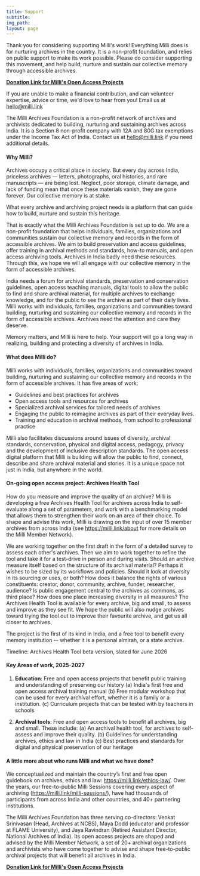 ```yaml
---
title: Support
subtitle: 
img_path: 
layout: page
---
```


Thank you for considering supporting Milli's work! Everything Milli does is for nurturing archives in the country. It is a non-profit foundation, and relies on public support to make its work possible. Please do consider supporting this movement, and help build, nurture and sustain our collective memory through accessible archives.

[**Donation Link for Milli's Open Access Projects**](https://pages.razorpay.com/milli)

If you are unable to make a financial contribution, and can volunteer expertise, advice or time, we'd love to hear from you! Email us at <a href="mailto:hello@milli.link">hello@milli.link</a>

The Milli Archives Foundation is a non-profit network of archives and archivists dedicated to building, nurturing and sustaining archives across India. It is a Section 8 non-profit company with 12A and 80G tax exemptions under the Income Tax Act of India. Contact us at <a href="mailto:hello@milli.link">hello@milli.link</a> if you need additional details.

#### **Why Milli?**

Archives occupy a critical place in society. But every day across India, priceless archives — letters, photographs, oral histories, and rare manuscripts — are being lost. Neglect, poor storage, climate damage, and lack of funding mean that once these materials vanish, they are gone forever. Our collective memory is at stake.

What every archive and archiving project needs is a platform that can guide how to build, nurture and sustain this heritage. 

That is exactly what the Milli Archives Foundation is set up to do. We are a non-profit foundation that helps individuals, families, organizations and communities sustain our collective memory and records in the form of accessible archives. We aim to build preservation and access guidelines, offer training in archival methods and standards, how-to manuals, and open access archiving tools. Archives in India badly need these resources. Through this, we hope we will all engage with our collective memory in the form of accessible archives.

India needs a forum for archival standards, preservation and conservation guidelines, open access teaching manuals, digital tools to allow the public to find and share archival material, for multiple archives to exchange knowledge, and for the public to see the archive as part of their daily lives. Milli works with individuals, families, organizations and communities toward building, nurturing and sustaining our collective memory and records in the form of accessible archives. Archives need the attention and care they deserve. 

Memory matters, and Milli is here to help. Your support will go a long way in realizing, building and protecting a diversity of archives in India. 


#### **What does Milli do?**

Milli works with individuals, families, organizations and communities toward building, nurturing and sustaining our collective memory and records in the form of accessible archives. It has five areas of work:
* Guidelines and best practices for archives
* Open access tools and resources for archives
* Specialized archival services for tailored needs of archives
* Engaging the public to reimagine archives as part of their everyday lives.
* Training and education in archival methods, from school to professional practice

Milli also facilitates discussions around issues of diversity, archival standards, conservation, physical and digital access, pedagogy, privacy and the development of inclusive description standards. The open access digital platform that Milli is building will allow the public to find, connect, describe and share archival material and stories. It is a unique space not just in India, but anywhere in the world.

#### **On-going open access project: Archives Health Tool**

How do you measure and improve the quality of an archive? Milli is developing a free Archives Health Tool for archives across India to self-evaluate along a set of parameters, and work with a benchmarking model that allows them to strengthen their work on an area of their choice. To shape and advise this work, Milli is drawing on the input of over 15 member archives from across India (see https://milli.link/about for more details on the Milli Member Network). 

We are working together on the first draft in the form of a detailed survey to assess each other's archives. Then we aim to work together to refine the tool and take it for a test-drive in person and during visits. Should an archive measure itself based on the structure of its archival material? Perhaps it wishes to be sized by its workflows and policies. Should it look at diversity in its sourcing or uses, or both? How does it balance the rights of various constituents: creator, donor, community, archive, funder, researcher, audience? Is public engagement central to the archives as commons, as third place? How does one place increasing diversity in all measures? The Archives Health Tool is available for every archive, big and small, to assess and improve as they see fit. We hope the public will also nudge archives toward trying the tool out to improve their favourite archive, and get us all closer to archives. 

The project is the first of its kind in India, and a free tool to benefit every memory institution -- whether it is a personal almirah, or a state archive. 

Timeline: Archives Health Tool beta version, slated for June 2026

#### **Key Areas of work, 2025-2027**

1. **Education**: Free and open access projects that benefit public training and understanding of preserving our history
(a) India's first free and open access archival training manual
(b) Free modular workshop that can be used for every archival effort, whether it is a family or a institution. 
(c) Curriculum projects that can be tested with by teachers in schools 

2. **Archival tools**: Free and open access tools to benefit all archives, big and small. These include:
(a) An archival health tool, for archives to self-assess and improve their quality. 
(b) Guidelines for understanding archives, ethics and law in India
(c) Best practices and standards for digital and physical preservation of our heritage

#### **A little more about who runs Milli and what we have done?**
We conceptualized and maintain the country’s first and free open guidebook on archives, ethics and law: https://milli.link/ethics-law/. Over the years, our free-to-public Milli Sessions covering every aspect of archiving (https://milli.link/milli-sessions/), have had thousands of participants from across India and other countries, and 40+ partnering institutions.

The Milli Archives Foundation has three serving co-directors: Venkat Srinivasan (Head, Archives at NCBS), Maya Dodd (educator and professor at FLAME University), and Jaya Ravindran (Retired Assistant Director, National Archives of India). Its open access projects are shaped and advised by the Milli Member Network, a set of 20+ archival organizations and archivists who have come together to advise and shape free-to-public archival projects that will benefit all archives in India. 

[**Donation Link for Milli's Open Access Projects**](https://pages.razorpay.com/milli)
